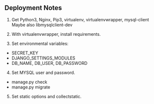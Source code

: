 ## Deployment Notes

1. Get Python3, Nginx, Pip3, virtualenv, virtualenvwrapper, mysql-client
    Maybe also libmysqlclient-dev

2. With virtualenvwrapper, install requirements.

3. Set environmental variables:
  * SECRET_KEY
  * DJANGO_SETTINGS_MODULES
  * DB_NAME, DB_USER, DB_PASSWORD

4. Set MYSQL user and password.
  * manage.py check
  * manage.py migrate

5. Set static options and collectstatic.
